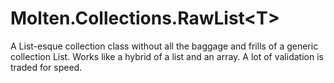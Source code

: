 ﻿  
# Molten.Collections.RawList&lt;T&gt;
A List-esque collection class without all the baggage and frills of a generic collection List. Works like a hybrid of a list and an array. 
            A lot of validation is traded for speed.

